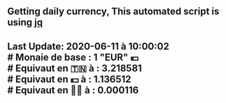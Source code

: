 ## Getting daily currency, This automated script is using [jq](https://stedolan.github.io/jq/)
## Last Update:  2020-06-11 à 10:00:02 </br># Monaie de base : 1 "EUR" 💶 </br> # Equivaut en 🇹🇳 à :  3.218581 </br> # Equivaut en 💵 à : 1.136512</br> # Equivaut en 🐱‍💻 à :  0.000116
